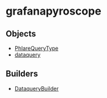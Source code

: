 # <span class="badge package-variant-dataquery"></span> grafanapyroscope

## Objects

 * <span class="badge object-type-enum"></span> [PhlareQueryType](./object-PhlareQueryType.md)
 * <span class="badge object-type-interface"></span> [dataquery](./object-dataquery.md)
## Builders

 * <span class="badge builder"></span> [DataqueryBuilder](./builder-DataqueryBuilder.md)
